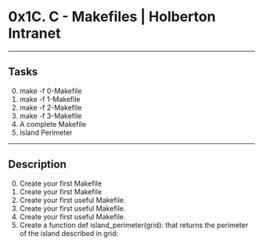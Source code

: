 # 0x1C. C - Makefiles | Holberton Intranet
---
## Tasks
0. make -f 0-Makefile
1. make -f 1-Makefile
2. make -f 2-Makefile
3. make -f 3-Makefile
4. A complete Makefile
5. Island Perimeter 

---
## Description
0. Create your first Makefile
1. Create your first Makefile
2. Create your first useful Makefile.
3. Create your first useful Makefile.
4. Create your first useful Makefile.
5. Create a function def island_perimeter(grid): that returns the perimeter of the island described in grid:

